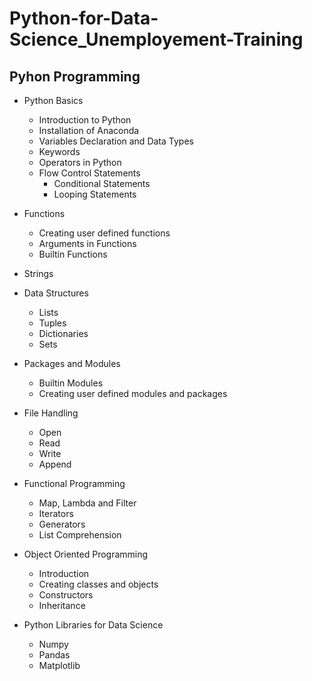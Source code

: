 # Python-for-Data-Science_Unemployement-Training

## Pyhon Programming

- Python Basics
  - Introduction to Python 
  - Installation of Anaconda 
  - Variables Declaration and Data Types
  - Keywords
  - Operators in Python
  - Flow Control Statements
    - Conditional Statements
    - Looping Statements
    
- Functions          
  - Creating user defined functions
  - Arguments in Functions 
  - Builtin Functions  
    
 - Strings
  
- Data Structures  
  - Lists
  - Tuples   
  - Dictionaries       
  - Sets
  
- Packages and Modules  
  - Builtin Modules  
  - Creating user defined modules and packages
  
- File Handling
  - Open 
  - Read 
  - Write 
  - Append
  
- Functional Programming  
  - Map, Lambda and Filter 
  - Iterators 
  - Generators
  - List Comprehension

- Object Oriented Programming
  - Introduction
  - Creating classes and objects
  - Constructors  
  - Inheritance

- Python Libraries for Data Science     
  - Numpy 
  - Pandas
  - Matplotlib
